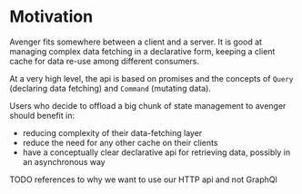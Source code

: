 # Motivation

Avenger fits somewhere between a client and a server. It is good at managing complex data fetching in a declarative form, keeping a client cache for data re-use among different consumers.

At a very high level, the api is based on promises and the concepts of `Query` (declaring data fetching) and `Command` (mutating data).

Users who decide to offload a big chunk of state management to avenger should benefit in:
* reducing complexity of their data-fetching layer
* reduce the need for any other cache on their clients
* have a conceptually clear declarative api for retrieving data, possibly in an asynchronous way
 

TODO references to why we want to use our HTTP api and not GraphQl

